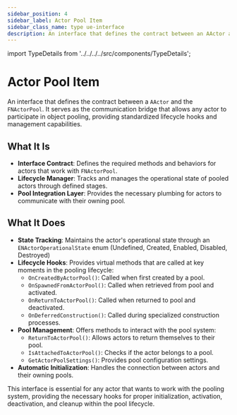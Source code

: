 ```yaml
---
sidebar_position: 4
sidebar_label: Actor Pool Item
sidebar_class_name: type ue-interface
description: An interface that defines the contract between an AActor and the FNActorPool.
---
```


import TypeDetails from '../../../../src/components/TypeDetails';

# Actor Pool Item

<TypeDetails icon="ue-interface" base="interface" type="INActorPoolItem" typeExtra="/ UNActorPoolItem" headerFile="NexusActorPools/Public/INActorPoolItem.h" />

An interface that defines the contract between a `AActor` and the `FNActorPool`. It serves as the communication bridge that allows any actor to participate in object pooling, providing standardized lifecycle hooks and management capabilities.

## What It Is
- **Interface Contract**: Defines the required methods and behaviors for actors that work with `FNActorPool`.
- **Lifecycle Manager**: Tracks and manages the operational state of pooled actors through defined stages.
- **Pool Integration Layer**: Provides the necessary plumbing for actors to communicate with their owning pool.

## What It Does
- **State Tracking**: Maintains the actor's operational state through an `ENActorOperationalState` enum (Undefined, Created, Enabled, Disabled, Destroyed)
- **Lifecycle Hooks**: Provides virtual methods that are called at key moments in the pooling lifecycle:
  - `OnCreatedByActorPool()`: Called when first created by a pool.
  - `OnSpawnedFromActorPool()`: Called when retrieved from pool and activated.
  - `OnReturnToActorPool()`: Called when returned to pool and deactivated.
  - `OnDeferredConstruction()`: Called during specialized construction processes.
- **Pool Management**: Offers methods to interact with the pool system:
  - `ReturnToActorPool()`: Allows actors to return themselves to their pool.
  - `IsAttachedToActorPool()`: Checks if the actor belongs to a pool.
  - `GetActorPoolSettings()`: Provides pool configuration settings.
- **Automatic Initialization**: Handles the connection between actors and their owning pools.

This interface is essential for any actor that wants to work with the pooling system, providing the necessary hooks for proper initialization, activation, deactivation, and cleanup within the pool lifecycle.